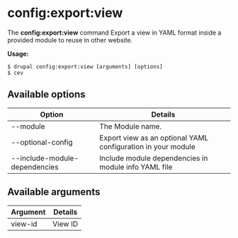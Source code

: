 # config:export:view
The **config:export:view** command Export a view in YAML format inside a provided module to reuse in other website.

**Usage:**
```
$ drupal config:export:view [arguments] [options] 
$ cev  
```

## Available options
Option | Details
-------|-------------
--module | The Module name.
--optional-config | Export view as an optional YAML configuration in your module
--include-module-dependencies | Include module dependencies in module info YAML file

## Available arguments
Argument | Details
---------|-------------
view-id | View ID

